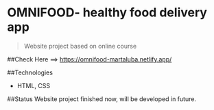 # OMNIFOOD- healthy food delivery app
> Website project based on online course 

##Check Here ==> https://omnifood-martaluba.netlify.app/

##Technologies
* HTML, CSS

##Status
Website project finished now, will be developed in future.

